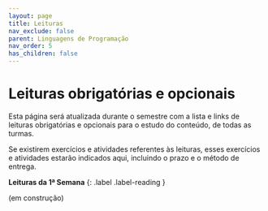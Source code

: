 ```yaml
---
layout: page
title: Leituras
nav_exclude: false
parent: Linguagens de Programação
nav_order: 5
has_children: false
---
```


# Leituras obrigatórias e opcionais

Esta página será atualizada durante o semestre com a lista e links de leituras
obrigatórias e opcionais para o estudo do conteúdo, de todas as turmas.

Se existirem exercícios e atividades referentes às leituras, esses exercícios
e atividades estarão indicados aqui, incluindo o prazo e o método de entrega.

**Leituras da 1ª Semana**<a id="l1sem"></a>
{: .label .label-reading }

(em construção)
